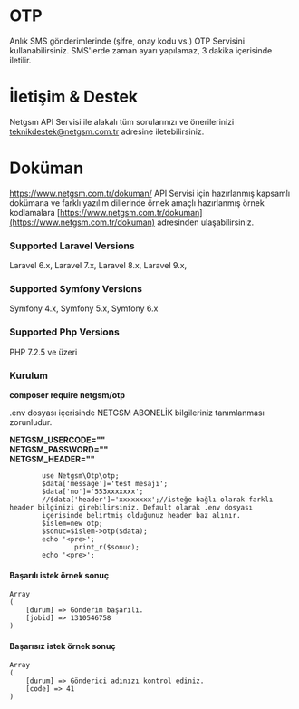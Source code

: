 


# OTP 

Anlık SMS gönderimlerinde (şifre, onay kodu vs.) OTP Servisini kullanabilirsiniz.
SMS'lerde zaman ayarı yapılamaz, 3 dakika içerisinde iletilir.

# İletişim & Destek

 Netgsm API Servisi ile alakalı tüm sorularınızı ve önerilerinizi teknikdestek@netgsm.com.tr adresine iletebilirsiniz.


# Doküman 
https://www.netgsm.com.tr/dokuman/
 API Servisi için hazırlanmış kapsamlı dokümana ve farklı yazılım dillerinde örnek amaçlı hazırlanmış örnek kodlamalara 
 [https://www.netgsm.com.tr/dokuman](https://www.netgsm.com.tr/dokuman) adresinden ulaşabilirsiniz.


### Supported Laravel Versions

Laravel 6.x, Laravel 7.x, Laravel 8.x, Laravel 9.x, 

### Supported Symfony Versions

Symfony 4.x, Symfony 5.x, Symfony 6.x

### Supported Php Versions

PHP 7.2.5 ve üzeri

### Kurulum

<b>composer require netgsm/otp </b>

.env  dosyası içerisinde NETGSM ABONELİK bilgileriniz tanımlanması zorunludur.  

<b>NETGSM_USERCODE=""</b>  
<b>NETGSM_PASSWORD=""</b>  
<b>NETGSM_HEADER=""</b>  



```     
        use Netgsm\Otp\otp;
        $data['message']='test mesajı';
        $data['no']='553xxxxxxx';
        //$data['header']='xxxxxxxx';//isteğe bağlı olarak farklı header bilginizi girebilirsiniz. Default olarak .env dosyası  
        içerisinde belirtmiş olduğunuz header baz alınır.
        $islem=new otp;
        $sonuc=$islem->otp($data);
        echo '<pre>';
                print_r($sonuc);
        echo '<pre>';
```

#### Başarılı istek örnek sonuç

```
Array
(
    [durum] => Gönderim başarılı.
    [jobid] => 1310546758
)

```

#### Başarısız istek örnek sonuç

```
Array
(
    [durum] => Gönderici adınızı kontrol ediniz.
    [code] => 41
)

```
